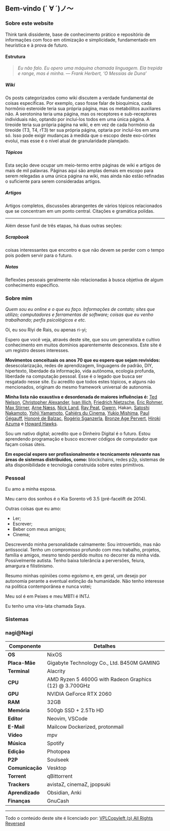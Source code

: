 ## Bem-vindo (´ ∀ ´)ノ～
### Sobre este website

Think tank dissidente, base de conhecimento prático e repositório de informações com foco em otimização e simplicidade, fundamentado em heurística e à prova de futuro.

#### Estrutura

>_Eu não falo. Eu opero uma máquina chamada linguagem. Ela trepida e range, mas é minha. — Frank Herbert, ‘O Messias de Duna’_

##### Wiki
Os posts categorizados como wiki discutem a verdade fundamental de coisas específicas. Por exemplo, caso fosse falar de bioquímica, cada hormônio esteroide teria sua própria página, mas os metabólitos auxiliares não. A serotonina teria uma página, mas os receptores e sub-receptores individuais não, optando por incluí-los todos em uma única página. A tireoide teria sua própria página na wiki, e em vez de cada hormônio da tireoide (T3, T4, rT3) ter sua própria página, optaria por incluí-los em uma só. Isso pode exigir mudanças à medida que o escopo deste exo-córtex evolui, mas esse é o nível atual de granularidade planejado.

##### Tópicos
Esta seção deve ocupar um meio-termo entre páginas de wiki e artigos de mais de mil palavras. Páginas aqui são amplas demais em escopo para serem relegadas a uma única página na wiki, mas ainda não estão refinadas o suficiente para serem consideradas artigos.

##### Artigos
Artigos completos, discussões abrangentes de vários tópicos relacionados que se concentram em um ponto central. Citações e gramática polidas.

---

Além desse funil de três etapas, há duas outras seções:
##### Scrapbook

coisas interessantes que encontro e que não devem se perder com o tempo pois podem servir para o futuro.

##### Notas

Reflexões pessoais geralmente não relacionadas à busca objetiva de algum conhecimento específico.
### Sobre mim

_Quem sou eu online e o que eu faço. Informações de contato; sites que utilizo; computadores e ferramentas de software; coisas que eu venho trabalhando; perfis psicológicos e etc._

Oi, eu sou Riyi de Rais, ou apenas ri-yi;

Espero que você veja, através deste site, que sou um generalista e cultivo conhecimento em muitos domínios aparentemente desconexos. Este site é um registro desses interesses.

**Movimentos conceituais os anos 70 que eu espero que sejam revividos:** desescolarização, redes de aprendizagem, linguagens de padrão, DIY, hipertexto, liberdade da informação, vida autônoma, ecologia profunda, liberdade na computação pessoal. Esse é o legado que busca ser resgatado nesse site. Eu acredito que todos estes tópicos, e alguns não mencionados, originam do mesmo framework universal de autonomia.

**Minha lista não exaustiva e desordenada de maiores influências é:** [Ted Nelson](https://en.wikipedia.org/wiki/Ted_Nelson), [Christopher Alexander](https://en.wikipedia.org/wiki/Christopher_Alexander), [Ivan Illich](https://en.wikipedia.org/wiki/Ivan_Illich), [Friedrich Nietzsche](https://en.wikipedia.org/wiki/Philosophy_of_Friedrich_Nietzsche), [Éric Rohmer](https://en.wikipedia.org/wiki/%C3%89ric_Rohmer), [Max Stirner](https://en.wikipedia.org/wiki/Max_Stirner), [Arne Næss](https://en.wikipedia.org/wiki/Arne_N%C3%A6ss), [Nick Land](https://en.wikipedia.org/wiki/Nick_Land), [Ray Peat](https://raypeat.com/about.shtml), [Gwern](https://gwern.net/me), Hakan, [Satoshi Nakamoto](https://en.wikipedia.org/wiki/Satoshi_Nakamoto), [Yohji Yamamoto](https://en.wikipedia.org/wiki/Yohji_Yamamoto), [Cahiérs du Cinema](https://en.wikipedia.org/wiki/Cahiers_du_Cin%C3%A9ma), [Yukio Mishima](https://en.wikipedia.org/wiki/Yukio_Mishima), [Paul Gégauff](https://en.wikipedia.org/wiki/Paul_G%C3%A9gauff), [Honoré de Balzac](https://en.wikipedia.org/wiki/Honor%C3%A9_de_Balzac), [Rogério Sganzerla](https://pt.wikipedia.org/wiki/Rog%C3%A9rio_Sganzerla), [Bronze Age Pervert](https://en.wikipedia.org/wiki/Bronze_Age_Pervert), [Hiroki Azuma](https://en.wikipedia.org/wiki/Hiroki_Azuma) e [Howard Hawks](https://en.wikipedia.org/wiki/Howard_Hawks).

Sou um nativo digital; acredito que o Dinheiro Digital é o futuro. Estou aprendendo programação e busco escrever códigos de computador que façam coisas úteis.

**Em especial espero ser profissionalmente e tecnicamente relevante nas áreas de sistemas distribuídos, como:** blockchains, redes p2p, sistemas de alta disponibilidade e tecnologia construída sobre estes primitivos.
### Pessoal

Eu amo a minha esposa.

Meu carro dos sonhos é o Kia Sorento v6 3.5 (pré-facelift de 2014).

Outras coisas que eu amo:

- Ler;
- Escrever;
- Beber com meus amigos;
- Cinema;

Descrevendo minha personalidade calmamente: Sou introvertido, mas não antissocial. Tenho um compromisso profundo com meu trabalho, projetos, família e amigos, mesmo tendo perdido muitos no decorrer da minha vida. Possivelmente autista. Tenho baixa tolerância a perversões, feiura, amargura e filistinismo.

Resumo minhas opiniões como egoísmo e, em geral, um desejo por autonomia perante a eventual extinção da humanidade. Não tenho interesse na política contemporânea e nunca votei;

Meu sol é em Peixes e meu MBTI é INTJ.

Eu tenho uma vira-lata chamada Saya.

### Sistemas

### nagi@Nagi
| **Componente**  | **Detalhes**                                           |
| --------------- | ------------------------------------------------------ |
| **OS**          | NixOS                                                  |
| **Placa-Mãe**   | Gigabyte Technology Co., Ltd. B450M GAMING             |
| **Terminal**    | Alacrity                                               |
| **CPU**         | AMD Ryzen 5 4600G with Radeon Graphics (12) @ 3.700GHz |
| **GPU**         | NVIDIA GeForce RTX 2060                                |
| **RAM**         | 32GB                                                   |
| **Memória**     | 500gb SSD + 2.5Tb HD                                   |
| **Editor**      | Neovim, VSCode                                         |
| **E-Mail**      | Mailcow Dockerized, protonmail                         |
| **Vídeo**       | mpv                                                    |
| **Música**      | Spotify                                                |
| **Edição**      | Photopea                                               |
| **P2P**         | Soulseek                                               |
| **Comunicação** | Vesktop                                                |
| **Torrent**     | qBittorrent                                            |
| **Trackers**    | avistaZ, cinemaZ, jpopsuki                             |
| **Aprendizado** | Obsidian, Anki                                         |
| **Finanças**    | GnuCash                                                |

---

Todo o conteúdo deste site é licenciado por: [VPL](https://viralpubliclicense.org)[Copyleft (ɔ) All Rights Reversed](https://viralpubliclicense.org)
